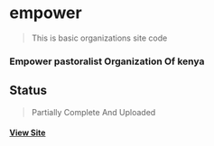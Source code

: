 # empower
> This is basic organizations site code
 ### Empower pastoralist Organization Of kenya

## Status
> Partially Complete And Uploaded
#### [View Site](https://www.empowerpastoralistorg.co.ke)

